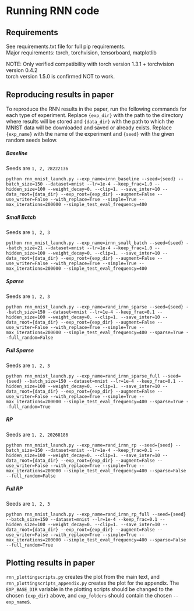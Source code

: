 # Running RNN code

## Requirements

See requirements.txt file for full pip requirements.\
Major requirements: torch, torchvision, tensorboard, matplotlib

NOTE: Only verified compatibility with torch version 1.3.1 + torchvision version 0.4.2\
torch version 1.5.0 is confirmed NOT to work.

## Reproducing results in paper

To reproduce the RNN results in the paper, run the following commands for each type of experiment. Replace `{exp_dir}` 
with the path to the directory where results will be stored and ``{data_dir}`` with the path to which the MNIST data will 
be downloaded and saved or already exists. Replace ``{exp_name}`` with the name of the experiment and ``{seed}`` with the
given random seeds below.
   
##### Baseline #####

Seeds are ``1, 2, 28222136``

``python rnn_mnist_launch.py --exp_name=irnn_baseline --seed={seed} --batch_size=150 --dataset=mnist --lr=1e-4 --keep_frac=1.0 --hidden_size=100 --weight_decay=0. --clip=1. --save_inter=10 --data_root={data_dir} --exp_root={exp_dir} --augment=False --use_writer=False --with_replace=True --simple=True --max_iterations=200000 --simple_test_eval_frequency=400``

##### Small Batch #####

Seeds are ``1, 2, 3``

``python rnn_mnist_launch.py --exp_name=irnn_small_batch --seed={seed} --batch_size=21 --dataset=mnist --lr=1e-4 --keep_frac=1.0 --hidden_size=100 --weight_decay=0. --clip=1. --save_inter=10 --data_root={data_dir} --exp_root={exp_dir} --augment=False --use_writer=False --with_replace=True --simple=True --max_iterations=200000 --simple_test_eval_frequency=400``

##### Sparse #####

Seeds are ``1, 2, 3``

``python rnn_mnist_launch.py --exp_name=rand_irnn_sparse --seed={seed} --batch_size=150 --dataset=mnist --lr=1e-4 --keep_frac=0.1 --hidden_size=100 --weight_decay=0. --clip=1. --save_inter=10 --data_root={data_dir} --exp_root={exp_dir} --augment=False --use_writer=False --with_replace=True --simple=True --max_iterations=200000 --simple_test_eval_frequency=400 --sparse=True --full_random=False``

##### Full Sparse #####

Seeds are ``1, 2, 3``

``python rnn_mnist_launch.py --exp_name=rand_irnn_sparse_full --seed={seed} --batch_size=150 --dataset=mnist --lr=1e-4 --keep_frac=0.1 --hidden_size=100 --weight_decay=0. --clip=1. --save_inter=10 --data_root={data_dir} --exp_root={exp_dir} --augment=False --use_writer=False --with_replace=True --simple=True --max_iterations=200000 --simple_test_eval_frequency=400 --sparse=True --full_random=True``

##### RP #####

Seeds are ``1, 2, 20268186``

``python rnn_mnist_launch.py --exp_name=rand_irnn_rp --seed={seed} --batch_size=150 --dataset=mnist --lr=1e-4 --keep_frac=0.1 --hidden_size=100 --weight_decay=0. --clip=1. --save_inter=10 --data_root={data_dir} --exp_root={exp_dir} --augment=False --use_writer=False --with_replace=True --simple=True --max_iterations=200000 --simple_test_eval_frequency=400 --sparse=False --full_random=False``

##### Full RP #####

Seeds are ``1, 2, 3``

``python rnn_mnist_launch.py --exp_name=rand_irnn_rp_full --seed={seed} --batch_size=150 --dataset=mnist --lr=1e-4 --keep_frac=0.1 --hidden_size=100 --weight_decay=0. --clip=1. --save_inter=10 --data_root={data_dir} --exp_root={exp_dir} --augment=False --use_writer=False --with_replace=True --simple=True --max_iterations=200000 --simple_test_eval_frequency=400 --sparse=False --full_random=True``


## Plotting results in paper

``rnn_plottingscripts.py`` creates the plot from the main text, and ``rnn_plottingscripts_appendix.py`` creates the plot for the appendix. The ``EXP_BASE_DIR`` variable in the plotting scripts should be changed to the chosen ``{exp_dir}`` above, and ``exp_folders`` should contain the chosen ``--exp_name``s.
